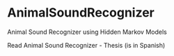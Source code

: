 # AnimalSoundRecognizer
Animal Sound Recognizer using Hidden Markov Models

Read Animal Sound Recognizer - Thesis (is in Spanish)
